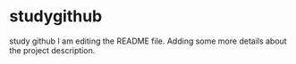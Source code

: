 # studygithub
study github
I am editing the README file. Adding some more details about the project description.

